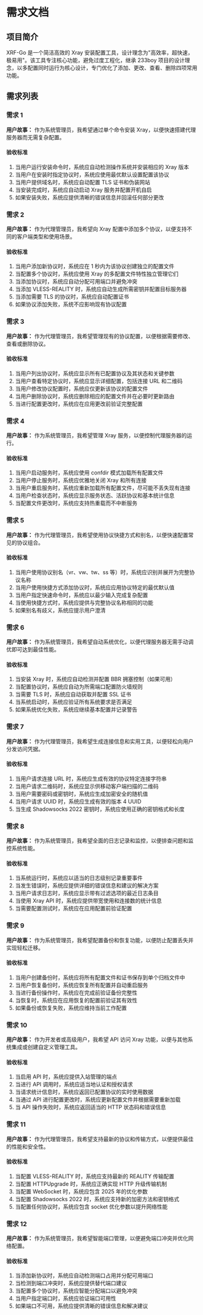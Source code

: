 # 需求文档

## 项目简介

XRF-Go 是一个简洁高效的 Xray 安装配置工具，设计理念为"高效率，超快速，极易用"。该工具专注核心功能，避免过度工程化，继承 233boy 项目的设计理念，以多配置同时运行为核心设计，专门优化了添加、更改、查看、删除四项常用功能。

## 需求列表

### 需求 1

**用户故事：** 作为系统管理员，我希望通过单个命令安装 Xray，以便快速搭建代理服务器而无需复杂配置。

#### 验收标准

1. 当用户运行安装命令时，系统应自动检测操作系统并安装相应的 Xray 版本
2. 当用户在安装时指定协议时，系统应使用最优默认设置配置该协议
3. 当用户提供域名时，系统应自动配置 TLS 证书和伪装网站
4. 当安装完成时，系统应自动启动 Xray 服务并配置开机自启
5. 如果安装失败，系统应提供清晰的错误信息并回滚任何部分更改

### 需求 2

**用户故事：** 作为代理管理员，我希望向 Xray 配置中添加多个协议，以便支持不同的客户端类型和使用场景。

#### 验收标准

1. 当用户添加新协议时，系统应在 1 秒内为该协议创建独立的配置文件
2. 当配置多个协议时，系统应使用 Xray 的多配置文件特性独立管理它们
3. 当添加协议时，系统应自动分配可用端口并避免冲突
4. 当添加 VLESS-REALITY 时，系统应自动生成所需密钥并配置目标服务器
5. 当添加需要 TLS 的协议时，系统应自动配置证书
6. 如果协议添加失败，系统不应影响现有协议配置

### 需求 3

**用户故事：** 作为代理管理员，我希望管理现有的协议配置，以便根据需要修改、查看或删除协议。

#### 验收标准

1. 当用户列出协议时，系统应显示所有已配置协议及其状态和关键参数
2. 当用户查看特定协议时，系统应显示详细配置，包括连接 URL 和二维码
3. 当用户修改协议配置时，系统应仅更新该协议的配置文件
4. 当用户删除协议时，系统应删除相应的配置文件并在必要时更新路由
5. 当进行配置更改时，系统应在应用更改前验证完整配置

### 需求 4

**用户故事：** 作为系统管理员，我希望管理 Xray 服务，以便控制代理服务器的运行。

#### 验收标准

1. 当用户启动服务时，系统应使用 confdir 模式加载所有配置文件
2. 当用户停止服务时，系统应优雅地关闭 Xray 和所有连接
3. 当用户重启服务时，系统应重新加载所有配置文件，尽可能不丢失现有连接
4. 当用户检查状态时，系统应显示服务状态、活跃协议和基本统计信息
5. 当配置文件更改时，系统应支持热重载而不中断服务

### 需求 5

**用户故事：** 作为代理管理员，我希望使用协议快捷方式和别名，以便快速配置常见的协议组合。

#### 验收标准

1. 当用户使用协议别名（vr、vw、tw、ss 等）时，系统应识别并展开为完整协议名称
2. 当用户使用快捷方式添加协议时，系统应应用协议特定的最优默认值
3. 当用户指定快速命令时，系统应以最少输入完成复杂配置
4. 当使用快捷方式时，系统应提供与完整协议名称相同的功能
5. 如果别名有歧义，系统应提示用户澄清

### 需求 6

**用户故事：** 作为系统管理员，我希望自动系统优化，以便代理服务器无需手动调优即可达到最佳性能。

#### 验收标准

1. 当安装 Xray 时，系统应自动检测并配置 BBR 拥塞控制（如果可用）
2. 当配置协议时，系统应自动为所需端口配置防火墙规则
3. 当需要 TLS 时，系统应自动获取并配置 SSL 证书
4. 当系统启动时，系统应验证所有系统要求是否满足
5. 如果系统优化失败，系统应继续基本配置并记录警告

### 需求 7

**用户故事：** 作为代理管理员，我希望生成连接信息和实用工具，以便轻松向用户分发访问凭据。

#### 验收标准

1. 当用户请求连接 URL 时，系统应生成有效的协议特定连接字符串
2. 当用户请求二维码时，系统应显示供移动客户端扫描的二维码
3. 当用户需要密码或密钥时，系统应生成加密安全的随机值
4. 当用户请求 UUID 时，系统应生成有效的版本 4 UUID
5. 当生成 Shadowsocks 2022 密钥时，系统应使用正确的密钥格式和长度

### 需求 8

**用户故事：** 作为系统管理员，我希望全面的日志记录和监控，以便排查问题和监控系统性能。

#### 验收标准

1. 当系统运行时，系统应以适当的日志级别记录重要事件
2. 当发生错误时，系统应提供详细的错误信息和建议的解决方案
3. 当用户请求日志时，系统应显示带有过滤选项的最近日志条目
4. 当使用 Xray API 时，系统应提供带宽使用和连接数的统计信息
5. 当需要配置测试时，系统应在应用配置前验证配置

### 需求 9

**用户故事：** 作为系统管理员，我希望配置备份和恢复功能，以便防止配置丢失并实现轻松迁移。

#### 验收标准

1. 当用户创建备份时，系统应将所有配置文件和证书保存到单个归档文件中
2. 当用户恢复备份时，系统应恢复所有配置并自动重启服务
3. 当进行备份操作时，系统应在完成前验证备份完整性
4. 当恢复时，系统应在应用恢复的配置前验证其有效性
5. 如果备份或恢复失败，系统应维持当前工作配置

### 需求 10

**用户故事：** 作为开发者或高级用户，我希望 API 访问 Xray 功能，以便与其他系统集成或创建自定义管理工具。

#### 验收标准

1. 当启用 API 时，系统应提供入站管理的端点
2. 当进行 API 调用时，系统应适当地认证和授权请求
3. 当请求统计信息时，系统应返回已配置协议的实时使用数据
4. 当通过 API 进行配置更改时，系统应更新配置文件并根据需要重新加载
5. 当 API 操作失败时，系统应返回适当的 HTTP 状态码和错误信息

### 需求 11

**用户故事：** 作为代理管理员，我希望支持最新的协议和传输方式，以便提供最佳的性能和安全性。

#### 验收标准

1. 当配置 VLESS-REALITY 时，系统应支持最新的 REALITY 传输配置
2. 当配置 HTTPUpgrade 时，系统应正确实现 HTTP 升级传输机制
3. 当配置 WebSocket 时，系统应包含 2025 年的优化参数
4. 当配置 Shadowsocks 2022 时，系统应支持新的加密方法和密钥格式
5. 当配置任何协议时，系统应包含 socket 优化参数以提升网络性能

### 需求 12

**用户故事：** 作为系统管理员，我希望智能端口管理，以便避免端口冲突并优化网络配置。

#### 验收标准

1. 当添加新协议时，系统应自动检测端口占用并分配可用端口
2. 当检测到端口冲突时，系统应提供替代端口建议
3. 当配置多个协议时，系统应智能分配端口以避免冲突
4. 当用户指定端口时，系统应验证端口可用性
5. 如果端口不可用，系统应提供清晰的错误信息和解决建议